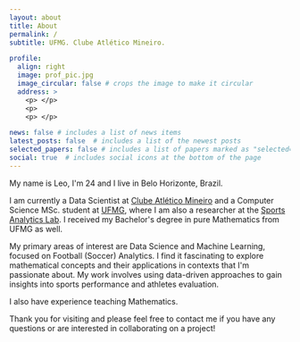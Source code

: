 ```yaml
---
layout: about
title: About
permalink: /
subtitle: UFMG. Clube Atlético Mineiro.

profile:
  align: right
  image: prof_pic.jpg
  image_circular: false # crops the image to make it circular
  address: >
    <p> </p>
    <p>
    <p> </p>

news: false # includes a list of news items
latest_posts: false  # includes a list of the newest posts
selected_papers: false # includes a list of papers marked as "selected={true}"
social: true  # includes social icons at the bottom of the page
---
```


My name is Leo, I'm 24 and I live in Belo Horizonte, Brazil. 

I am currently a Data Scientist at <a href='https://twitter.com/atletico/'>Clube Atlético Mineiro</a> and a Computer Science MSc. student at <a href='https://ufmg.br/'>UFMG</a>, where I am also a researcher at the <a href='https://salabufmg.github.io'>Sports Analytics Lab</a>. I received my Bachelor's degree in pure Mathematics from UFMG as well.

My primary areas of interest are Data Science and Machine Learning, focused on  Football (Soccer) Analytics. I find it fascinating to explore mathematical concepts and their applications in contexts that I'm passionate about. My work involves using data-driven approaches to gain insights into sports performance and athletes evaluation. 

I also have experience teaching Mathematics.

Thank you for visiting and please feel free to contact me if you have any questions or are interested in collaborating on a project!